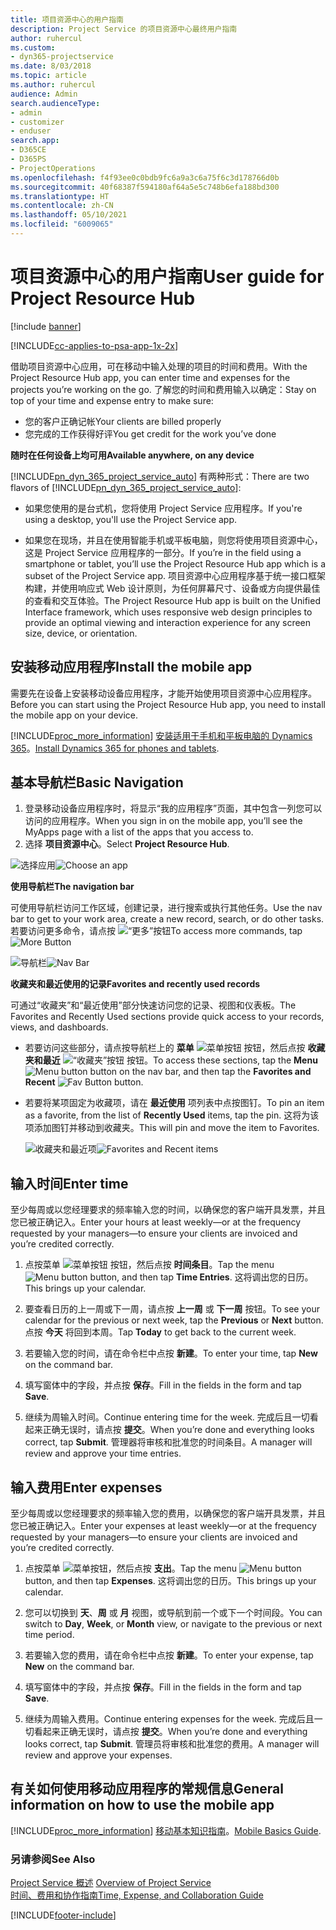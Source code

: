 ```yaml
---
title: 项目资源中心的用户指南
description: Project Service 的项目资源中心最终用户指南
author: ruhercul
ms.custom:
- dyn365-projectservice
ms.date: 8/03/2018
ms.topic: article
ms.author: ruhercul
audience: Admin
search.audienceType:
- admin
- customizer
- enduser
search.app:
- D365CE
- D365PS
- ProjectOperations
ms.openlocfilehash: f4f93ee0c0bdb9fc6a9a3c6a75f6c3d178766d0b
ms.sourcegitcommit: 40f68387f594180af64a5e5c748b6efa188bd300
ms.translationtype: HT
ms.contentlocale: zh-CN
ms.lasthandoff: 05/10/2021
ms.locfileid: "6009065"
---
```

# <a name="user-guide-for-project-resource-hub"></a><span data-ttu-id="51dee-103">项目资源中心的用户指南</span><span class="sxs-lookup"><span data-stu-id="51dee-103">User guide for Project Resource Hub</span></span>

[!include [banner](../includes/psa-now-project-operations.md)]

[!INCLUDE[cc-applies-to-psa-app-1x-2x](../includes/cc-applies-to-psa-app-1x-2x.md)]

<span data-ttu-id="51dee-104">借助项目资源中心应用，可在移动中输入处理的项目的时间和费用。</span><span class="sxs-lookup"><span data-stu-id="51dee-104">With the Project Resource Hub app, you can enter time and expenses for the projects you’re working on the go.</span></span> <span data-ttu-id="51dee-105">了解您的时间和费用输入以确定：</span><span class="sxs-lookup"><span data-stu-id="51dee-105">Stay on top of your time and expense entry to make sure:</span></span>

- <span data-ttu-id="51dee-106">您的客户正确记帐</span><span class="sxs-lookup"><span data-stu-id="51dee-106">Your clients are billed properly</span></span>
- <span data-ttu-id="51dee-107">您完成的工作获得好评</span><span class="sxs-lookup"><span data-stu-id="51dee-107">You get credit for the work you’ve done</span></span>

<span data-ttu-id="51dee-108">**随时在任何设备上均可用**</span><span class="sxs-lookup"><span data-stu-id="51dee-108">**Available anywhere, on any device**</span></span>

<span data-ttu-id="51dee-109">[!INCLUDE[pn_dyn_365_project_service_auto](../includes/pn-dyn-365-project-service-auto.md)] 有两种形式：</span><span class="sxs-lookup"><span data-stu-id="51dee-109">There are two flavors of [!INCLUDE[pn_dyn_365_project_service_auto](../includes/pn-dyn-365-project-service-auto.md)]:</span></span> 

- <span data-ttu-id="51dee-110">如果您使用的是台式机，您将使用 Project Service 应用程序。</span><span class="sxs-lookup"><span data-stu-id="51dee-110">If you're using a desktop, you'll use the Project Service app.</span></span> 

- <span data-ttu-id="51dee-111">如果您在现场，并且在使用智能手机或平板电脑，则您将使用项目资源中心，这是 Project Service 应用程序的一部分。</span><span class="sxs-lookup"><span data-stu-id="51dee-111">If you’re in the field using a smartphone or tablet, you’ll use the Project Resource Hub app which is a subset of the Project Service  app.</span></span> <span data-ttu-id="51dee-112">项目资源中心应用程序基于统一接口框架构建，并使用响应式 Web 设计原则，为任何屏幕尺寸、设备或方向提供最佳的查看和交互体验。</span><span class="sxs-lookup"><span data-stu-id="51dee-112">The Project Resource Hub app is built on the Unified Interface framework, which uses responsive web design principles to provide an optimal viewing and interaction experience for any screen size, device, or orientation.</span></span> 


## <a name="install-the-mobile-app"></a><span data-ttu-id="51dee-113">安装移动应用程序</span><span class="sxs-lookup"><span data-stu-id="51dee-113">Install the mobile app</span></span>
<span data-ttu-id="51dee-114">需要先在设备上安装移动设备应用程序，才能开始使用项目资源中心应用程序。</span><span class="sxs-lookup"><span data-stu-id="51dee-114">Before you can start using the Project Resource Hub app, you need to install the mobile app on your device.</span></span> 

[!INCLUDE[proc_more_information](../includes/proc-more-information.md)] <span data-ttu-id="51dee-115">[安装适用于手机和平板电脑的 Dynamics 365](/dynamics365/mobile-app/install-dynamics-365-for-phones-and-tablets)。</span><span class="sxs-lookup"><span data-stu-id="51dee-115">[Install Dynamics 365 for phones and tablets](/dynamics365/mobile-app/install-dynamics-365-for-phones-and-tablets).</span></span>

## <a name="basic-navigation"></a><span data-ttu-id="51dee-116">基本导航栏</span><span class="sxs-lookup"><span data-stu-id="51dee-116">Basic Navigation</span></span>
1.  <span data-ttu-id="51dee-117">登录移动设备应用程序时，将显示“我的应用程序”页面，其中包含一列您可以访问的应用程序。</span><span class="sxs-lookup"><span data-stu-id="51dee-117">When you sign in on the mobile app, you’ll see the MyApps page with a list of the apps that you access to.</span></span> 
2.  <span data-ttu-id="51dee-118">选择 **项目资源中心**。</span><span class="sxs-lookup"><span data-stu-id="51dee-118">Select **Project Resource Hub**.</span></span>

<span data-ttu-id="51dee-119">![选择应用](media/chooseApp_1.png "选择应用")</span><span class="sxs-lookup"><span data-stu-id="51dee-119">![Choose an app](media/chooseApp_1.png "Choose an app")</span></span>

<span data-ttu-id="51dee-120">**使用导航栏**</span><span class="sxs-lookup"><span data-stu-id="51dee-120">**The navigation bar**</span></span>

<span data-ttu-id="51dee-121">可使用导航栏访问工作区域，创建记录，进行搜索或执行其他任务。</span><span class="sxs-lookup"><span data-stu-id="51dee-121">Use the nav bar to get to your work area, create a new record, search, or do other tasks.</span></span> <span data-ttu-id="51dee-122">若要访问更多命令，请点按 ![“更多”按钮](media/MoreButton.png "“更多”按钮")</span><span class="sxs-lookup"><span data-stu-id="51dee-122">To access more commands, tap ![More Button](media/MoreButton.png "More Button")</span></span>

<span data-ttu-id="51dee-123">![导航栏](media/NavBar_2.png "导航栏")</span><span class="sxs-lookup"><span data-stu-id="51dee-123">![Nav Bar](media/NavBar_2.png "Nav Bar")</span></span>

<span data-ttu-id="51dee-124">**收藏夹和最近使用的记录**</span><span class="sxs-lookup"><span data-stu-id="51dee-124">**Favorites and recently used records**</span></span>

<span data-ttu-id="51dee-125">可通过“收藏夹”和“最近使用”部分快速访问您的记录、视图和仪表板。</span><span class="sxs-lookup"><span data-stu-id="51dee-125">The Favorites and Recently Used sections provide quick access to your records, views, and dashboards.</span></span> 

- <span data-ttu-id="51dee-126">若要访问这些部分，请点按导航栏上的 **菜单** ![菜单按钮](media/MenuButton.png "菜单按钮") 按钮，然后点按 **收藏夹和最近** ![“收藏夹”按钮](media/FavButton.png "收藏夹按钮") 按钮。</span><span class="sxs-lookup"><span data-stu-id="51dee-126">To access these sections, tap the **Menu** ![Menu button](media/MenuButton.png "Menu button") button on the nav bar, and then tap the **Favorites and Recent** ![Fav Button](media/FavButton.png "Fav Button") button.</span></span>

- <span data-ttu-id="51dee-127">若要将某项固定为收藏项，请在 **最近使用** 项列表中点按图钉。</span><span class="sxs-lookup"><span data-stu-id="51dee-127">To pin an item as a favorite, from the list of **Recently Used** items, tap the pin.</span></span> <span data-ttu-id="51dee-128">这将为该项添加图钉并移动到收藏夹。</span><span class="sxs-lookup"><span data-stu-id="51dee-128">This will pin and move the item to Favorites.</span></span>

  <span data-ttu-id="51dee-129">![收藏夹和最近项](media/Favs_3.png "收藏夹和最近项")</span><span class="sxs-lookup"><span data-stu-id="51dee-129">![Favorites and Recent items](media/Favs_3.png "Favorites and Recent items")</span></span>
 
## <a name="enter-time"></a><span data-ttu-id="51dee-130">输入时间</span><span class="sxs-lookup"><span data-stu-id="51dee-130">Enter time</span></span>
<span data-ttu-id="51dee-131">至少每周或以您经理要求的频率输入您的时间，以确保您的客户端开具发票，并且您已被正确记入。</span><span class="sxs-lookup"><span data-stu-id="51dee-131">Enter your hours at least weekly—or at the frequency requested by your managers—to ensure your clients are invoiced and you’re credited correctly.</span></span>

1. <span data-ttu-id="51dee-132">点按菜单 ![菜单按钮](media/MenuButton.png "菜单按钮") 按钮，然后点按 **时间条目**。</span><span class="sxs-lookup"><span data-stu-id="51dee-132">Tap the menu ![Menu button](media/MenuButton.png "Menu button") button, and then tap **Time Entries**.</span></span> <span data-ttu-id="51dee-133">这将调出您的日历。</span><span class="sxs-lookup"><span data-stu-id="51dee-133">This brings up your calendar.</span></span>

2. <span data-ttu-id="51dee-134">要查看日历的上一周或下一周，请点按 **上一周** 或 **下一周** 按钮。</span><span class="sxs-lookup"><span data-stu-id="51dee-134">To see your calendar for the previous or next week, tap the **Previous** or **Next** button.</span></span> <span data-ttu-id="51dee-135">点按 **今天** 将回到本周。</span><span class="sxs-lookup"><span data-stu-id="51dee-135">Tap **Today** to get back to the current week.</span></span>

3. <span data-ttu-id="51dee-136">若要输入您的时间，请在命令栏中点按 **新建**。</span><span class="sxs-lookup"><span data-stu-id="51dee-136">To enter your time, tap **New** on the command bar.</span></span> 

4. <span data-ttu-id="51dee-137">填写窗体中的字段，并点按 **保存**。</span><span class="sxs-lookup"><span data-stu-id="51dee-137">Fill in the fields in the form and tap **Save**.</span></span>

5. <span data-ttu-id="51dee-138">继续为周输入时间。</span><span class="sxs-lookup"><span data-stu-id="51dee-138">Continue entering time for the week.</span></span> <span data-ttu-id="51dee-139">完成后且一切看起来正确无误时，请点按 **提交**。</span><span class="sxs-lookup"><span data-stu-id="51dee-139">When you’re done and everything looks correct, tap **Submit**.</span></span> <span data-ttu-id="51dee-140">管理器将审核和批准您的时间条目。</span><span class="sxs-lookup"><span data-stu-id="51dee-140">A manager will review and approve your time entries.</span></span>

## <a name="enter-expenses"></a><span data-ttu-id="51dee-141">输入费用</span><span class="sxs-lookup"><span data-stu-id="51dee-141">Enter expenses</span></span> 
<span data-ttu-id="51dee-142">至少每周或以您经理要求的频率输入您的费用，以确保您的客户端开具发票，并且您已被正确记入。</span><span class="sxs-lookup"><span data-stu-id="51dee-142">Enter your expenses at least weekly—or at the frequency requested by your managers—to ensure your clients are invoiced and you’re credited correctly.</span></span>

1. <span data-ttu-id="51dee-143">点按菜单 ![菜单按钮](media/MenuButton.png "菜单按钮")，然后点按 **支出**。</span><span class="sxs-lookup"><span data-stu-id="51dee-143">Tap the menu ![Menu button](media/MenuButton.png "Menu button") button, and then tap **Expenses**.</span></span> <span data-ttu-id="51dee-144">这将调出您的日历。</span><span class="sxs-lookup"><span data-stu-id="51dee-144">This brings up your calendar.</span></span>

2. <span data-ttu-id="51dee-145">您可以切换到 **天**、**周** 或 **月** 视图，或导航到前一个或下一个时间段。</span><span class="sxs-lookup"><span data-stu-id="51dee-145">You can switch to **Day**, **Week**, or **Month** view, or navigate to the previous or next time period.</span></span> 

3. <span data-ttu-id="51dee-146">若要输入您的费用，请在命令栏中点按 **新建**。</span><span class="sxs-lookup"><span data-stu-id="51dee-146">To enter your expense, tap **New** on the command bar.</span></span> 

4. <span data-ttu-id="51dee-147">填写窗体中的字段，并点按 **保存**。</span><span class="sxs-lookup"><span data-stu-id="51dee-147">Fill in the fields in the form and tap **Save**.</span></span>

5. <span data-ttu-id="51dee-148">继续为周输入费用。</span><span class="sxs-lookup"><span data-stu-id="51dee-148">Continue entering expenses for the week.</span></span> <span data-ttu-id="51dee-149">完成后且一切看起来正确无误时，请点按 **提交**。</span><span class="sxs-lookup"><span data-stu-id="51dee-149">When you’re done and everything looks correct, tap **Submit**.</span></span> <span data-ttu-id="51dee-150">管理员将审核和批准您的费用。</span><span class="sxs-lookup"><span data-stu-id="51dee-150">A manager will review and approve your expenses.</span></span>

## <a name="general-information-on-how-to-use-the-mobile-app"></a><span data-ttu-id="51dee-151">有关如何使用移动应用程序的常规信息</span><span class="sxs-lookup"><span data-stu-id="51dee-151">General information on how to use the mobile app</span></span> 
[!INCLUDE[proc_more_information](../includes/proc-more-information.md)] <span data-ttu-id="51dee-152">[移动基本知识指南](/dynamics365/mobile-app/dynamics-365-phones-tablets-users-guide)。</span><span class="sxs-lookup"><span data-stu-id="51dee-152">[Mobile Basics Guide](/dynamics365/mobile-app/dynamics-365-phones-tablets-users-guide).</span></span>

### <a name="see-also"></a><span data-ttu-id="51dee-153">另请参阅</span><span class="sxs-lookup"><span data-stu-id="51dee-153">See Also</span></span>  
 <span data-ttu-id="51dee-154">[Project Service 概述](../psa/overview.md) </span><span class="sxs-lookup"><span data-stu-id="51dee-154">[Overview of Project Service](../psa/overview.md) </span></span>  
 [<span data-ttu-id="51dee-155">时间、费用和协作指南</span><span class="sxs-lookup"><span data-stu-id="51dee-155">Time, Expense, and Collaboration Guide</span></span>](../psa/time-expense-collaboration-guide.md)   
 


[!INCLUDE[footer-include](../includes/footer-banner.md)]